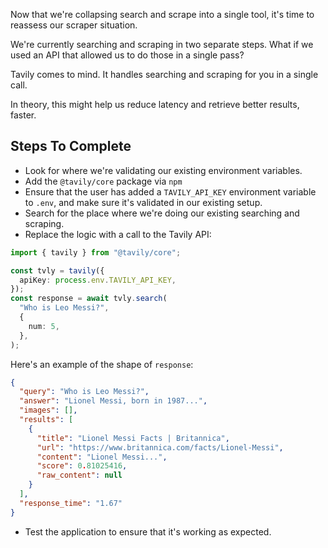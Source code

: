 Now that we're collapsing search and scrape into a single tool, it's time to reassess our scraper situation.

We're currently searching and scraping in two separate steps. What if we used an API that allowed us to do those in a single pass?

Tavily comes to mind. It handles searching and scraping for you in a single call.

In theory, this might help us reduce latency and retrieve better results, faster.

## Steps To Complete

- Look for where we're validating our existing environment variables.
- Add the `@tavily/core` package via `npm`
- Ensure that the user has added a `TAVILY_API_KEY` environment variable to `.env`, and make sure it's validated in our existing setup.
- Search for the place where we're doing our existing searching and scraping.
- Replace the logic with a call to the Tavily API:

```ts
import { tavily } from "@tavily/core";

const tvly = tavily({
  apiKey: process.env.TAVILY_API_KEY,
});
const response = await tvly.search(
  "Who is Leo Messi?",
  {
    num: 5,
  },
);
```

Here's an example of the shape of `response`:

```json
{
  "query": "Who is Leo Messi?",
  "answer": "Lionel Messi, born in 1987...",
  "images": [],
  "results": [
    {
      "title": "Lionel Messi Facts | Britannica",
      "url": "https://www.britannica.com/facts/Lionel-Messi",
      "content": "Lionel Messi...",
      "score": 0.81025416,
      "raw_content": null
    }
  ],
  "response_time": "1.67"
}
```

- Test the application to ensure that it's working as expected.
